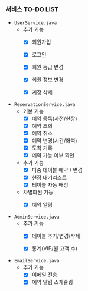 ### 서비스 TO-DO LIST

* `UserService.java`
    + 추가 기능
        - [x] 회원가입
        - [x] 로그인
        - [x] 회원 등급 변경
        - [x] 회원 정보 변경
        - [x] 계정 삭제


* `ReservationService.java`
    + 기본 기능
        - [x] 예약 등록(사전/현장)
        - [x] 예약 조회
        - [x] 예약 취소
        - [x] 예약 변경(시간/좌석)
        - [x] 도착 기록
        - [x] 예약 가능 여부 확인
    + 추가 기능
        - [x] 다중 테이블 예약 / 변경
        - [x] 현장 대기리스트
        - [x] 테이블 자동 배정
    + 차별화된 기능
        - [x] 예약 알림


* `AdminService.java`
    + 추가 기능
        - [x] 테이블 추가/변경/삭제
        - [x] 통계(VIP/월 고객 수)
    

* `EmailService.java`
    + 추가 기능
        - [x] 이메일 전송
        - [x] 예약 알림 스케쥴링